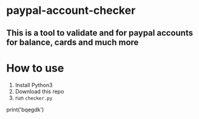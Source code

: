 # paypal-account-checker
## This is a tool to validate and for paypal accounts for balance, cards and much more

# How to use
1. Install Python3
2. Download this repo
3. run `checker.py`

print('bqegdk')